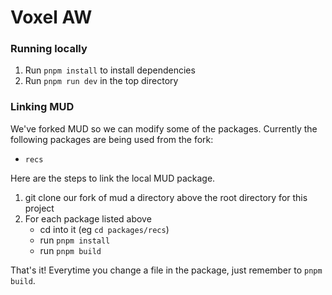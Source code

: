# Voxel AW

### Running locally

1. Run `pnpm install` to install dependencies
2. Run `pnpm run dev` in the top directory

### Linking MUD

We've forked MUD so we can modify some of the packages. Currently the following packages are being used from the fork:
- `recs`

Here are the steps to link the local MUD package.
1. git clone our fork of mud a directory above the root directory for this project
3. For each package listed above
    - cd into it (eg `cd packages/recs`)
    - run `pnpm install`
    - run `pnpm build`

That's it! Everytime you change a file in the package, just remember to `pnpm build`.